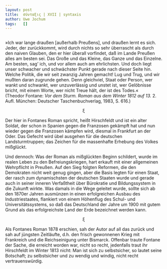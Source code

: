 ```yaml
---
layout:	post
title:	σύνταξις | XVII | syntaxis 
author:	Uwe Jochum
tags:   []
---
```


<img src="https://vg02.met.vgwort.de/na/2d341dbfa6864148a89190cb1eac3e38" width="1" height="1" alt="">

»Ich war lange draußen [außerhalb Preußens], und draußen lernt es
sich. Jeder, der zurückkommt, wird durch nichts so sehr
überrascht als durch den naiven Glauben, den er hier überall
vorfindet, daß im Lande Preußen alles am besten sei. Das Große
und das Kleine, das Ganze und das Einzelne. Am besten, sag’ ich,
und vor allem auch am ehrlichsten. Und doch liegt unser schwacher
und schwächster Punkt gerade nach dieser Seite hin. Welche
Politik, die wir seit zwanzig Jahren gemacht! Lug und Trug, und
wir mußten daran zugrunde gehen. Denn gleichviel, Staat oder
Person, wer wankt und schwankt, wer unzuverlässig und unstet ist,
wer Gelöbnisse bricht, mit einem Worte, wer nicht Treue hält, der
ist des Todes.«  
(Theodor Fontane: *Vor dem Sturm. Roman aus dem Winter 1812 auf
13.* 2. Aufl. München: Deutscher Taschenbuchverlag, 1983, S.&nbsp;616.)

<center>ξ</center>

Der hier in Fontanes Roman spricht, heißt Hirschfeldt und ist ein
alter Soldat, der schon in Spanien gegen die Franzosen gekämpft
hat und nun wieder gegen die Franzosen kämpfen wird, diesmal in
Frankfurt an der Oder. Das Gefecht wird übel ausgehen für die
deutschen Landsturmtruppen; das Zeichen für die massenhafte
Erhebung des Volkes mißglückt.

Und dennoch: Was der Roman als mißglückten Beginn schildert,
wurde im realen Leben zu den Befreiungskriegen, hart erkauft mit
einer allgemeinen Wehrpflicht in Preußen. Auf den Sieg folgten
Reformen, die den Demokraten nicht weit genug gingen, aber die
Basis legten für einen Staat, der rasch zum dynamischsten der
deutschen Staaten wurde und gerade auch in seiner inneren
Verfaßtheit über Bürokratie und Bildungssystem in die Zukunft
wirkte. Was damals in die Wege geleitet wurde, sollte sich ab den
1870er Jahren ausmünzen in einen erfolgreichen Ausbau des
Industriestaates, flankiert von einem Höhenflug des Schul- und
Universitätssystems, so daß das Deutschland der Jahre um 1900 mit
gutem Grund als das erfolgreichste Land der Erde bezeichnet
werden kann.

<center>ξ</center>

Als Fontanes Roman 1878 erschien, sah der Autor auf all das
zurück und sah auf jüngsten Zeitläufte, d.h. den frisch
gewonnenen Krieg mit Frankreich und die Reichseinigung unter
Bismarck. Offenbar traute Fontane der Sache, die erreicht worden
war, nicht so recht, jedenfalls traut ihr Hirschfeldt im Winter
1813 nicht: Man ist sich zu selbstsicher, so lautet seine
Botschaft; zu selbstsicher und zu wendig und windig, nicht recht
vertrauenswürdig. 

